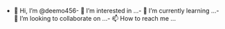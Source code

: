 - 👋 Hi, I’m @deemo456- 👀 I’m interested in ...- 🌱 I’m currently learning ...- 💞️ I’m looking to collaborate on ...- 📫 How to reach me ...<!---deemo456/deemo456 is a ✨ special ✨ repository because its `README.md` (this file) appears on your GitHub profile.You can click the Preview link to take a look at your changes.--->
